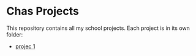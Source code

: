 # Chas Projects

This repository contains all my school projects.
Each project is in its own folder:

- [projec 1](./index.html)